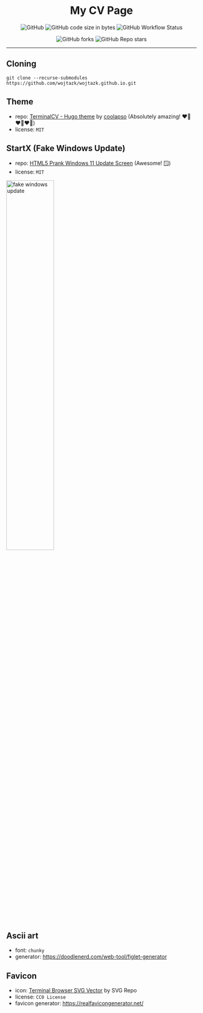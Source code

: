 
<div align="center">

# My CV Page

![GitHub](https://img.shields.io/github/license/wojtazk/wojtazk.github.io)
![GitHub code size in bytes](https://img.shields.io/github/languages/code-size/wojtazk/wojtazk.github.io)
![GitHub Workflow Status](https://img.shields.io/github/actions/workflow/status/wojtazk/wojtazk.github.io/.github/workflows/nextjs.yml)  

![GitHub forks](https://img.shields.io/github/forks/wojtazk/wojtazk.github.io?logoColor=blue&style=social)
![GitHub Repo stars](https://img.shields.io/github/stars/wojtazk/wojtazk.github.io?style=social)  

---

</div>

## Cloning
```shell
git clone --recurse-submodules https://github.com/wojtazk/wojtazk.github.io.git
```

## Theme
- repo: [TerminalCV - Hugo theme](https://github.com/coolapso/hugo-theme-terminalcv) by [coolapso](https://github.com/coolapso) (Absolutely amazing! ❤️‍🔥❤️‍🔥❤️‍🔥)
- license: `MIT`

<!--
### Updating theme
Merge with the remote, prefer local changes
```shell
git -C themes/terminalcv pull --no-edit -s recursive -X ours origin main
```
This is also an option (if you didn't modify the theme)
```shell
git submodule update --remote --merge themes/terminalcv
```
-->

## StartX (Fake Windows Update)
- repo: [HTML5 Prank Windows 11 Update Screen](https://github.com/Z2r-YT/Fake-Windows-Update-Screen) (Awesome! 🪟)
- license: `MIT`

<img width="50%" alt="fake windows update" src="https://github.com/user-attachments/assets/4f5c5c01-4a02-4782-ac1e-639a4c2d407a" />


## Ascii art
- font: `chunky`
- generator: https://doodlenerd.com/web-tool/figlet-generator

## Favicon
- icon: [Terminal Browser SVG Vector](https://www.svgrepo.com/svg/471972/terminal-browser) by SVG Repo
- license: `CC0 License`
- favicon generator: https://realfavicongenerator.net/
